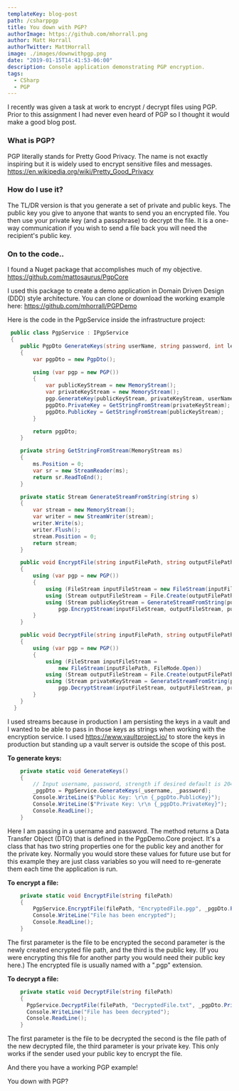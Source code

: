 ```yaml
---
templateKey: blog-post
path: /csharppgp
title: You down with PGP?
authorImage: https://github.com/mhorrall.png
author: Matt Horrall
authorTwitter: MattHorrall
image: ./images/downwithpgp.png
date: "2019-01-15T14:41:53-06:00"
description: Console application demonstrating PGP encryption.
tags:
  - CSharp
  - PGP
---
```


I recently was given a task at work to encrypt / decrypt files using PGP. Prior to this assignment I had never even heard of PGP so I thought it would make a good blog post.

### What is PGP?

PGP literally stands for Pretty Good Privacy. The name is not exactly inspiring but it is widely used to encrypt sensitive files and messages. <https://en.wikipedia.org/wiki/Pretty_Good_Privacy>

### How do I use it?

The TL/DR version is that you generate a set of private and public keys. The public key you give to anyone that wants to send you an encrypted file. You then use your private key (and a passphrase) to decrypt the file. It is a one-way communication if you wish to send a file back you will need the recipient's public key.

### On to the code..

I found a Nuget package that accomplishes much of my objective. <https://github.com/mattosaurus/PgpCore>

I used this package to create a demo application in Domain Driven Design (DDD) style architecture. You can clone or download the working example here: <https://github.com/mhorrall/PGPDemo>

Here is the code in the PgpService inside the infrastructure project:

```csharp
 public class PgpService : IPgpService
 {
    public PgpDto GenerateKeys(string userName, string password, int length = 2048)
    {
        var pgpDto = new PgpDto();

        using (var pgp = new PGP())
        {
            var publicKeyStream = new MemoryStream();
            var privateKeyStream = new MemoryStream();
            pgp.GenerateKey(publicKeyStream, privateKeyStream, userName, password, length);
            pgpDto.PrivateKey = GetStringFromStream(privateKeyStream);
            pgpDto.PublicKey = GetStringFromStream(publicKeyStream);
        }

        return pgpDto;
    }

    private string GetStringFromStream(MemoryStream ms)
    {
        ms.Position = 0;
        var sr = new StreamReader(ms);
        return sr.ReadToEnd();
    }

    private static Stream GenerateStreamFromString(string s)
    {
        var stream = new MemoryStream();
        var writer = new StreamWriter(stream);
        writer.Write(s);
        writer.Flush();
        stream.Position = 0;
        return stream;
    }

    public void EncryptFile(string inputFilePath, string outputFilePath, string publicKey)
    {
        using (var pgp = new PGP())
        {
            using (FileStream inputFileStream = new FileStream(inputFilePath, FileMode.Open))
            using (Stream outputFileStream = File.Create(outputFilePath))
            using (Stream publicKeyStream = GenerateStreamFromString(publicKey))
                pgp.EncryptStream(inputFileStream, outputFileStream, publicKeyStream, true, true);
        }
    }

    public void DecryptFile(string inputFilePath, string outputFilePath, string privateKey, string password)
    {
        using (var pgp = new PGP())
        {
            using (FileStream inputFileStream =
                new FileStream(inputFilePath, FileMode.Open))
            using (Stream outputFileStream = File.Create(outputFilePath))
            using (Stream privateKeyStream = GenerateStreamFromString(privateKey))
                pgp.DecryptStream(inputFileStream, outputFileStream, privateKeyStream, password);
        }
    }
  }
```

I used streams because in production I am persisting the keys in a vault and I wanted to be able to pass in those keys as strings when working with the encryption service. I used <https://www.vaultproject.io/> to store the keys in production but standing up a vault server is outside the scope of this post.

**To generate keys:**

```csharp
    private static void GenerateKeys()
    {
        // Input username, password, strength if desired default is 2048
        _pgpDto = PgpService.GenerateKeys(_username, _password);
        Console.WriteLine($"Public Key: \r\n {_pgpDto.PublicKey}");
        Console.WriteLine($"Private Key: \r\n {_pgpDto.PrivateKey}");
        Console.ReadLine();
    }
```

Here I am passing in a username and password. The method returns a Data Transfer Object (DTO) that is defined in the PgpDemo.Core project. It's a class that has two string properties one for the public key and another for the private key. Normally you would store these values for future use but for this example they are just class variables so you will need to re-generate them each time the application is run.

**To encrypt a file:**

```csharp
    private static void EncryptFile(string filePath)
    {
        PgpService.EncryptFile(filePath, "EncryptedFile.pgp", _pgpDto.PublicKey);
        Console.WriteLine("File has been encrypted");
        Console.ReadLine();
    }
```

The first parameter is the file to be encrypted the second parameter is the newly created encrypted file path, and the third is the public key. (If you were encrypting this file for another party you would need their public key here.) The encrypted file is usually named with a ".pgp" extension.

**To decrypt a file:**

```csharp
    private static void DecryptFile(string filePath)
    {
      PgpService.DecryptFile(filePath, "DecryptedFile.txt", _pgpDto.PrivateKey, _password);
      Console.WriteLine("File has been decrypted");
      Console.ReadLine();
    }
```

The first parameter is the file to be decrypted the second is the file path of the new decrypted file, the third parameter is your private key. This only works if the sender used your public key to encrypt the file.

And there you have a working PGP example!

You down with PGP?
